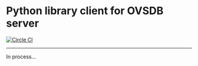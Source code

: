 # Python library client for OVSDB server

[![Circle CI](https://circleci.com/gh/ervitis/vswitch.png?circle-token=d14be913a0234bad6db63b9a1d8828aa5afd8856)](https://circleci.com/gh/ervitis/vswitch)

---

In process...